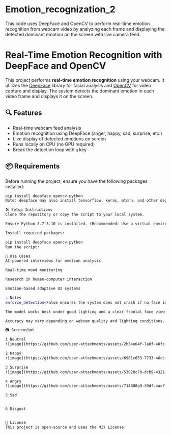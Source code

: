 # Emotion_recognization_2
This code uses DeepFace and OpenCV to perform real-time emotion recognition from webcam video by analyzing each frame and displaying the detected dominant emotion on the screen with live camera feed.

# Real-Time Emotion Recognition with DeepFace and OpenCV

This project performs **real-time emotion recognition** using your webcam. It utilizes the [DeepFace](https://github.com/serengil/deepface) library for facial analysis and [OpenCV](https://opencv.org/) for video capture and display. The system detects the dominant emotion in each video frame and displays it on the screen.

## 🔍 Features

- Real-time webcam feed analysis
- Emotion recognition using DeepFace (anger, happy, sad, surprise, etc.)
- Live display of detected emotions on screen
- Runs locally on CPU (no GPU required)
- Break the detection loop with `q` key

## 📦 Requirements

Before running the project, ensure you have the following packages installed:

```bash
pip install deepface opencv-python
Note: deepface may also install tensorflow, keras, mtcnn, and other dependencies automatically.

🛠 Setup Instructions
Clone the repository or copy the script to your local system.

Ensure Python 3.7–3.10 is installed. (Recommended: Use a virtual environment.)

Install required packages:

pip install deepface opencv-python
Run the script:

🎯 Use Cases
AI-powered interviews for emotion analysis

Real-time mood monitoring

Research in human-computer interaction

Emotion-based adaptive UI systems

⚠️ Notes
enforce_detection=False ensures the system does not crash if no face is detected.

The model works best under good lighting and a clear frontal face view.

Accuracy may vary depending on webcam quality and lighting conditions.

📷 Screenshot

1 Neutral
![image](https://github.com/user-attachments/assets/2b34e64f-7a8f-48fc-a0b8-5201b8437a12)

2 Happy
![image](https://github.com/user-attachments/assets/6981c053-7733-46cc-97dc-52e566afcbad)

3 Surprise
![image](https://github.com/user-attachments/assets/53028c70-dcb9-4321-b0ce-5d0569a95fc9)

4 Angry
![image](https://github.com/user-attachments/assets/714888a9-39df-4ac7-a4f4-d44cac289743)

5 Sad


6 Disgust


📜 License
This project is open-source and uses the MIT License.
